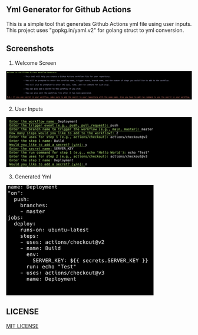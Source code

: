 ## Yml Generator for Github Actions

This is a simple tool that generates Github Actions yml file using user inputs. This project uses "gopkg.in/yaml.v2" for golang struct to yml conversion.


## Screenshots

1. Welcome Screen

![Welcome Screen](./screenshots/mainScreen.png)

2. User Inputs

![User Inputs](./screenshots/UserInputs.png)

3. Generated Yml

<img src="./screenshots/output.png" width=400 height=300 alt="Generated Yml" />


## LICENSE

[MIT LICENSE](LICENSE)